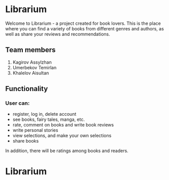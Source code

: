 # Librarium

Welcome to Librarium - a project created for book lovers. This is the place where you can find a variety of books from different genres and authors, as well as share your reviews and recommendations.

## Team members
  1. Kagirov Assylzhan
  2. Umerbekov Temirlan
  3. Khalelov Aisultan

## Functionality
### User can:
- register, log in, delete account
- see books, fairy tales, manga, etc.
- rate, comment on books and write book reviews
- write personal stories
- view selections, and make your own selections
- share books

In addition, there will be ratings among books and readers.
# Librarium
